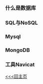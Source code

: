 ### 什么是数据库
### SQL与NoSQL
### Mysql
### MongoDB
### 工具Navicat

[<<<回主页](https://github.com/ora-cat/UE4Handbook)